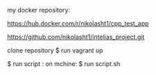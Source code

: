 my docker repository:

https://hub.docker.com/r/nikolasht1/cpp_test_app

https://github.com/nikolasht1/intelias_project.git

clone repository
$ run vagrant up

$ run script :
     on mchine:
     $ run script.sh
